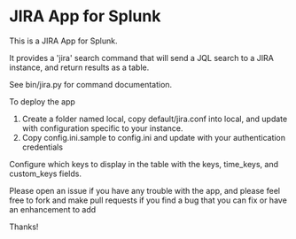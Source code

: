 JIRA App for Splunk
===================

This is a JIRA App for Splunk.

It provides a 'jira' search command that will send a JQL search to a JIRA instance, and return results as a table.

See bin/jira.py for command documentation.

To deploy the app

1. Create a folder named local, copy default/jira.conf into local, and update with configuration specific to your instance.
2. Copy config.ini.sample to config.ini and update with your authentication credentials

Configure which keys to display in the table with the keys, time_keys, and custom_keys fields.

Please open an issue if you have any trouble with the app, and please feel free to fork and make pull requests if you find a bug
that you can fix or have an enhancement to add

Thanks!